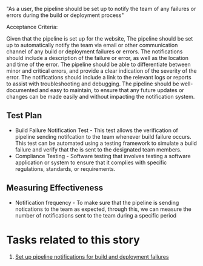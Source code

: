 "As a user, the pipeline should be set up to notify the team of any failures or errors during the build or deployment process"

Acceptance Criteria:

Given that the pipeline is set up for the website,
The pipeline should be set up to automatically notify the team via email or other communication channel of any build or deployment failures or errors.
The notifications should include a description of the failure or error, as well as the location and time of the error.
The pipeline should be able to differentiate between minor and critical errors, and provide a clear indication of the severity of the error.
The notifications should include a link to the relevant logs or reports to assist with troubleshooting and debugging.
The pipeline should be well-documented and easy to maintain, to ensure that any future updates or changes can be made easily and without impacting the notification system.

## Test Plan
* Build Failure Notification Test - This test allows the verification of pipeline sending notifcation to the team whenever build failure occurs. This test can be automated using a testing framework to simulate a build failure and verify that the is sent to the designated team members.
* Compliance Testing - Software testing that involves testing a software application or system to ensure that it complies with specific regulations, standards, or requirements.

## Measuring Effectiveness
* Notification frequency - To make sure that the pipeline is sending notications to the team as expected, through this, we can measure the number of notifications sent to the team during a specific period

# Tasks related to this story
1. [Set up pipeline notifications for build and deployment failures](/documentation/theme_1/task_1_2.md)
